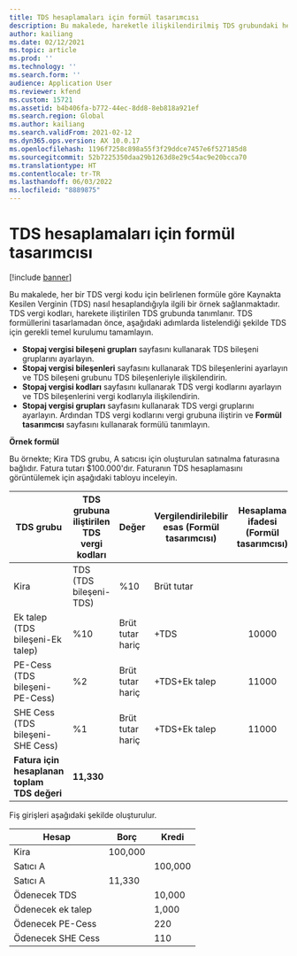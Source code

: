 ```yaml
---
title: TDS hesaplamaları için formül tasarımcısı
description: Bu makalede, hareketle ilişkilendirilmiş TDS grubundaki her bir TDS vergi kodu için belirlenen formüle dayalı olarak Kaynakta Kesilen Verginin (TDS) nasıl hesaplandığını gösteren bir örnek sağlanmaktadır.
author: kailiang
ms.date: 02/12/2021
ms.topic: article
ms.prod: ''
ms.technology: ''
ms.search.form: ''
audience: Application User
ms.reviewer: kfend
ms.custom: 15721
ms.assetid: b4b406fa-b772-44ec-8dd8-8eb818a921ef
ms.search.region: Global
ms.author: kailiang
ms.search.validFrom: 2021-02-12
ms.dyn365.ops.version: AX 10.0.17
ms.openlocfilehash: 1196f7258c898a55f3f29ddce7457e6f527185d8
ms.sourcegitcommit: 52b7225350daa29b1263d8e29c54ac9e20bcca70
ms.translationtype: HT
ms.contentlocale: tr-TR
ms.lasthandoff: 06/03/2022
ms.locfileid: "8889875"
---
```

# <a name="formula-designer-for-tds-calculations"></a>TDS hesaplamaları için formül tasarımcısı

[!include [banner](../includes/banner.md)]

Bu makalede, her bir TDS vergi kodu için belirlenen formüle göre Kaynakta Kesilen Verginin (TDS) nasıl hesaplandığıyla ilgili bir örnek sağlanmaktadır. TDS vergi kodları, harekete iliştirilen TDS grubunda tanımlanır. TDS formüllerini tasarlamadan önce, aşağıdaki adımlarda listelendiği şekilde TDS için gerekli temel kurulumu tamamlayın. 

- **Stopaj vergisi bileşeni grupları** sayfasını kullanarak TDS bileşeni gruplarını ayarlayın. 
- **Stopaj vergisi bileşenleri** sayfasını kullanarak TDS bileşenlerini ayarlayın ve TDS bileşeni grubunu TDS bileşenleriyle ilişkilendirin. 
- **Stopaj vergisi kodları** sayfasını kullanarak TDS vergi kodlarını ayarlayın ve TDS bileşenlerini vergi kodlarıyla ilişkilendirin. 
- **Stopaj vergisi grupları** sayfasını kullanarak TDS vergi gruplarını ayarlayın. Ardından TDS vergi kodlarını vergi grubuna iliştirin ve **Formül tasarımcısı** sayfasını kullanarak formülü tanımlayın. 

**Örnek formül**

Bu örnekte; Kira TDS grubu, A satıcısı için oluşturulan satınalma faturasına bağlıdır. Fatura tutarı $100.000'dır. Faturanın TDS hesaplamasını görüntülemek için aşağıdaki tabloyu inceleyin.

| TDS grubu                                                   | TDS grubuna iliştirilen TDS vergi kodları | Değer              | Vergilendirilebilir esas  (Formül tasarımcısı) | Hesaplama ifadesi  (Formül tasarımcısı) | Matrah | Hesaplanan TDS tutarı |
| ------------------------------------------------------------ | --------------------------------------- | ------------------ | --------------------------------- | :----------------------------------------: | ----------- | --------------------- |
| Kira                                                         | TDS  (TDS bileşeni-TDS)                | %10                | Brüt tutar                      |                                            | 100,000      | 10,000                 |
| Ek talep  (TDS bileşeni-Ek talep)                         | %10                                     | Brüt tutar hariç | +TDS                              |                   10000                    | 1,000        |                       |
| PE-Cess  (TDS bileşeni- PE-Cess)                            | %2                                      | Brüt tutar hariç | +TDS+Ek talep                    |                   11000                    | 220         |                       |
| SHE Cess  (TDS bileşeni- SHE Cess)                          | %1                                      | Brüt tutar hariç | +TDS+Ek talep                    |                   11000                    | 110         |                       |
| **Fatura** **için** **hesaplanan** **toplam** **TDS** **değeri** | **11,330**                               |                    |                                   |                                            |             |                       |

Fiş girişleri aşağıdaki şekilde oluşturulur.

| Hesap           | Borç  | Kredi |
| ----------------- | ------ | ------ |
| Kira              | 100,000 |        |
| Satıcı A          |        | 100,000 |
| Satıcı A          | 11,330  |        |
| Ödenecek TDS       |        | 10,000  |
| Ödenecek ek talep |        | 1,000   |
| Ödenecek PE-Cess   |        | 220    |
| Ödenecek SHE Cess  |        | 110    |
